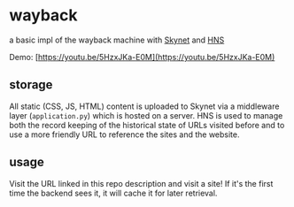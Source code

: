 # wayback


a basic impl of the wayback machine with [Skynet](https://siasky.net/) and [HNS](https://www.namebase.io/)

Demo: [https://youtu.be/5HzxJKa-E0M](https://youtu.be/5HzxJKa-E0M)

## storage

All static (CSS, JS, HTML) content is uploaded to Skynet via a middleware layer (`application.py`) which is hosted on a server. HNS is used to manage both the record keeping of the historical state of URLs visited before and to use a more friendly URL to reference the sites and the website.

## usage

Visit the URL linked in this repo description and visit a site! If it's the first time the backend sees it, it will cache it for later retrieval. 
